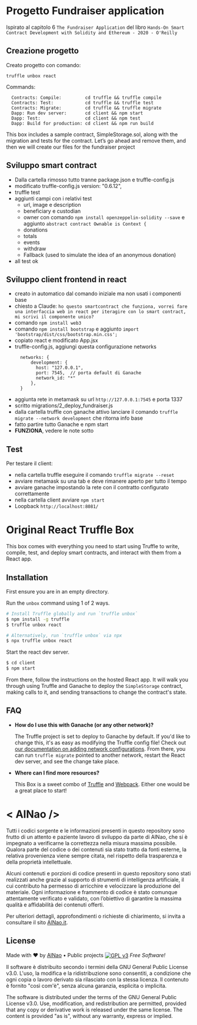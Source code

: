 # Progetto Fundraiser application
Ispirato al capitolo 6 `The Fundraiser Application` del libro `Hands-On Smart Contract Development with Solidity and Ethereum - 2020 - O'Reilly`

## Creazione progetto
Creato progetto con comando:
```
truffle unbox react
```
Commands:
```
  Contracts: Compile:         cd truffle && truffle compile
  Contracts: Test:            cd truffle && truffle test
  Contracts: Migrate:         cd truffle && truffle migrate
  Dapp: Run dev server:       cd client && npm start
  Dapp: Test:                 cd client && npm test
  Dapp: Build for production: cd client && npm run build
```
This box includes a sample contract, SimpleStorage.sol, along with the migration and tests for the contract. Let’s go ahead and remove them, and then we will create our files for the fundraiser project

## Sviluppo smart contract
- Dalla cartella rimosso tutto tranne package.json e truffle-config.js
- modificato truffle-config.js version: "0.6.12",
- truffle test
- aggiunti campi con i relativi test
  - url, image e description
  - beneficiary e custodian
  - owner con comando `npm install openzeppelin-solidity --save` e aggiunto `abstract contract Ownable is Context {`
  - donations
  - totals
  - events
  - withdraw
  - Fallback (used to simulate the idea of an anonymous donation)
- all test ok

## Sviluppo client frontend in react
- creato in automatico dal comando iniziale ma non usati i componenti base
- chiesto a Claude: `ho questo smartcontract che funziona, vorrei fare una interfaccia web in react per iteragire con lo smart contract, mi scrivi il componente unico?`
- comando `npm install web3`
- comando `npm install bootstrap` e aggiunto `import 'bootstrap/dist/css/bootstrap.min.css';`
- copiato react e modificato App.jsx
- truffle-config.js, aggiungi questa configurazione networks
  ```
	networks: {
		development: {
		  host: "127.0.0.1",
		  port: 7545,  // porta default di Ganache
		  network_id: "*"
		},
	}
  ```
- aggiunta rete in metamask su url `http://127.0.0.1:7545` e porta 1337
- scritto migrations/2_deploy_fundraiser.js
- dalla cartella truffle con ganache attivo lanciare il comando `truffle migrate --network development` che ritorna info base
- fatto partire tutto Ganache e npm start
- **FUNZIONA**, vedere le note sotto

## Test
Per testare il client:
- nella cartella truffle eseguire il comando `truffle migrate --reset`
- avviare metamask su una tab e deve rimanere aperto per tutto il tempo
- avviare ganache impostando la rete con il contratto configurato correttamente
- nella cartella client avviare `npm start`
- Loopback `http://localhost:8081/`

# Original React Truffle Box

This box comes with everything you need to start using Truffle to write, compile, test, and deploy smart contracts, and interact with them from a React app.

## Installation

First ensure you are in an empty directory.

Run the `unbox` command using 1 of 2 ways.

```sh
# Install Truffle globally and run `truffle unbox`
$ npm install -g truffle
$ truffle unbox react
```

```sh
# Alternatively, run `truffle unbox` via npx
$ npx truffle unbox react
```

Start the react dev server.

```sh
$ cd client
$ npm start
```

From there, follow the instructions on the hosted React app. It will walk you through using Truffle and Ganache to deploy the `SimpleStorage` contract, making calls to it, and sending transactions to change the contract's state.

## FAQ

- __How do I use this with Ganache (or any other network)?__

  The Truffle project is set to deploy to Ganache by default. If you'd like to change this, it's as easy as modifying the Truffle config file! Check out [our documentation on adding network configurations](https://trufflesuite.com/docs/truffle/reference/configuration/#networks). From there, you can run `truffle migrate` pointed to another network, restart the React dev server, and see the change take place.

- __Where can I find more resources?__

  This Box is a sweet combo of [Truffle](https://trufflesuite.com) and [Webpack](https://webpack.js.org). Either one would be a great place to start!



# &lt; AlNao /&gt;
Tutti i codici sorgente e le informazioni presenti in questo repository sono frutto di un attento e paziente lavoro di sviluppo da parte di AlNao, che si è impegnato a verificarne la correttezza nella misura massima possibile. Qualora parte del codice o dei contenuti sia stato tratto da fonti esterne, la relativa provenienza viene sempre citata, nel rispetto della trasparenza e della proprietà intellettuale. 


Alcuni contenuti e porzioni di codice presenti in questo repository sono stati realizzati anche grazie al supporto di strumenti di intelligenza artificiale, il cui contributo ha permesso di arricchire e velocizzare la produzione del materiale. Ogni informazione e frammento di codice è stato comunque attentamente verificato e validato, con l’obiettivo di garantire la massima qualità e affidabilità dei contenuti offerti. 


Per ulteriori dettagli, approfondimenti o richieste di chiarimento, si invita a consultare il sito [AlNao.it](https://www.alnao.it/).


## License
Made with ❤️ by <a href="https://www.alnao.it">AlNao</a>
&bull; 
Public projects 
<a href="https://www.gnu.org/licenses/gpl-3.0"  valign="middle"> <img src="https://img.shields.io/badge/License-GPL%20v3-blue?style=plastic" alt="GPL v3" valign="middle" /></a>
*Free Software!*


Il software è distribuito secondo i termini della GNU General Public License v3.0. L'uso, la modifica e la ridistribuzione sono consentiti, a condizione che ogni copia o lavoro derivato sia rilasciato con la stessa licenza. Il contenuto è fornito "così com'è", senza alcuna garanzia, esplicita o implicita.


The software is distributed under the terms of the GNU General Public License v3.0. Use, modification, and redistribution are permitted, provided that any copy or derivative work is released under the same license. The content is provided "as is", without any warranty, express or implied.
